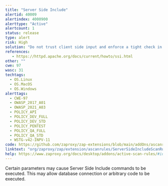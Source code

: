 ```yaml
---
title: "Server Side Include"
alertid: 40009
alertindex: 4000900
alerttype: "Active"
alertcount: 1
status: release
type: alert
risk: High
solution: "Do not trust client side input and enforce a tight check in the server side. Disable server side includes. Refer to manual to disable Sever Side Include. Use least privilege to run your web server or application server. For Apache, disable the following: Options Indexes FollowSymLinks Includes AddType application/x-httpd-cgi .cgi AddType text/x-server-parsed-html .html."
references:
   - https://httpd.apache.org/docs/current/howto/ssi.html
other: ""
cwe: 97
wasc: 31
techtags: 
  - OS.Linux
  - OS.MacOS
  - OS.Windows
alerttags: 
  - CWE-97
  - OWASP_2017_A01
  - OWASP_2021_A03
  - POLICY_API
  - POLICY_DEV_FULL
  - POLICY_DEV_STD
  - POLICY_PENTEST
  - POLICY_QA_FULL
  - POLICY_QA_STD
  - WSTG-v42-INPV-11
code: https://github.com/zaproxy/zap-extensions/blob/main/addOns/ascanrules/src/main/java/org/zaproxy/zap/extension/ascanrules/ServerSideIncludeScanRule.java
linktext: "org/zaproxy/zap/extension/ascanrules/ServerSideIncludeScanRule.java"
help: https://www.zaproxy.org/docs/desktop/addons/active-scan-rules/#id-40009
---
```

Certain parameters may cause Server Side Include commands to be executed. This may allow database connection or arbitrary code to be executed.
